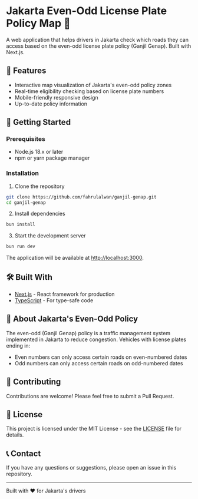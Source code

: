 # Jakarta Even-Odd License Plate Policy Map 🚗

A web application that helps drivers in Jakarta check which roads they can access based on the even-odd license plate policy (Ganjil Genap). Built with Next.js.

## 🌟 Features

- Interactive map visualization of Jakarta's even-odd policy zones
- Real-time eligibility checking based on license plate numbers
- Mobile-friendly responsive design
- Up-to-date policy information

## 🚀 Getting Started

### Prerequisites

- Node.js 18.x or later
- npm or yarn package manager

### Installation

1. Clone the repository
```bash
git clone https://github.com/fahrulalwan/ganjil-genap.git
cd ganjil-genap
```

2. Install dependencies
```bash
bun install
```

3. Start the development server
```bash
bun run dev
```

The application will be available at [http://localhost:3000](http://localhost:3000).

## 🛠️ Built With

- [Next.js](https://nextjs.org/) - React framework for production
- [TypeScript](https://www.typescriptlang.org/) - For type-safe code

## 📖 About Jakarta's Even-Odd Policy

The even-odd (Ganjil Genap) policy is a traffic management system implemented in Jakarta to reduce congestion. Vehicles with license plates ending in:
- Even numbers can only access certain roads on even-numbered dates
- Odd numbers can only access certain roads on odd-numbered dates

## 🤝 Contributing

Contributions are welcome! Please feel free to submit a Pull Request.

## 📝 License

This project is licensed under the MIT License - see the [LICENSE](LICENSE) file for details.

## 📞 Contact

If you have any questions or suggestions, please open an issue in this repository.

---
Built with ❤️ for Jakarta's drivers
